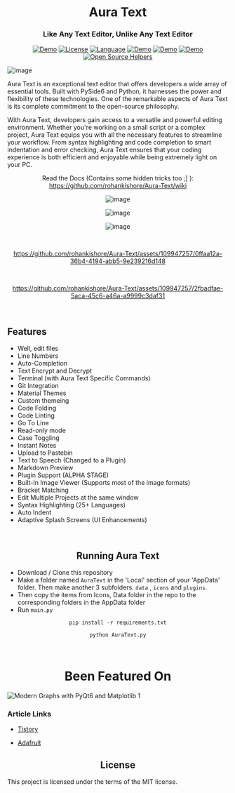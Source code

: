 <h1 align="center"> Aura Text</h1>

<h3 align="center"> Like Any Text Editor, Unlike Any Text Editor</h3>

<div align="center">

  <a href="https://github.com/rohankishore/AuraText-Plugins">![Demo](https://img.shields.io/badge/AuraText-Plugins-orange)</a>
  <a href="https://opensource.org/licenses/MIT">![License](https://img.shields.io/badge/License-MIT-yellow)</a>
  <a href="https://opensource.org/">![Language](https://img.shields.io/badge/Open-Source-blue)</a>
  <a href="https://github.com/rohankishore/Aura-Text/releases">![Demo](https://img.shields.io/badge/Download-Now-indigo)</a>
  <a href="https://www.buymeacoffee.com/auratext">![Demo](https://img.shields.io/badge/Donate-BuyMeACoffee-red)</a>
  <a href="https://www.fiverr.com/rohancodespy/">![Demo](https://img.shields.io/badge/Fiverr-Hire-green)</a>
  [![Open Source Helpers](https://www.codetriage.com/rohankishore/aura-text/badges/users.svg)](https://www.codetriage.com/rohankishore/aura-text)
</div>

![image](https://github.com/rohankishore/Aura-Text/assets/109947257/2e366de1-1ad6-4f79-90d9-f87d42a910b5)


Aura Text is an exceptional text editor that offers developers a wide array of essential tools. Built with PySide6 and Python, it harnesses the power and flexibility of these technologies. One of the remarkable aspects of Aura Text is its complete commitment to the open-source philosophy.

With Aura Text, developers gain access to a versatile and powerful editing environment. Whether you're working on a small script or a complex project, Aura Text equips you with all the necessary features to streamline your workflow. From syntax highlighting and code completion to smart indentation and error checking, Aura Text ensures that your coding experience is both efficient and enjoyable while being extremely light on your PC.

<div align="Center">

Read the Docs (Contains some hidden tricks too ;] ): https://github.com/rohankishore/Aura-Text/wiki

</div>

<div align="center">


![image](https://github.com/rohankishore/Aura-Text/assets/109947257/93aac773-8c91-4ac2-a279-9bdc5df3a831)

<be>

![image](https://github.com/rohankishore/Aura-Text/assets/109947257/22e55d12-bc30-4eaa-91ee-b1fac323aaac)

<be>

![image](https://github.com/rohankishore/Aura-Text/assets/109947257/f68d25e2-f408-43a2-9506-8f9d143d701c)

<bR>

https://github.com/rohankishore/Aura-Text/assets/109947257/0ffaa12a-36b4-4194-abb5-9e239216d148

<br>

https://github.com/rohankishore/Aura-Text/assets/109947257/2fbadfae-5aca-45c6-a46a-a9999c3daf31

<br>

</div>

## Features

- Well, edit files
- Line Numbers
- Auto-Completion
- Text Encrypt and Decrypt
- Terminal (with Aura Text Specific Commands)
- Git Integration
- Material Themes
- Custom themeing
- Code Folding
- Code Linting
- Go To Line
- Read-only mode
- Case Toggling
- Instant Notes
- Upload to Pastebin
- Text to Speech (Changed to a Plugin)
- Markdown Preview
- Plugin Support (ALPHA STAGE)
- Built-In Image Viewer (Supports most of the image formats)
- Bracket Matching
- Edit Multiple Projects at the same window
- Syntax Highlighting (25+ Languages)
- Auto Indent
- Adaptive Splash Screens (UI Enhancements)

<br>

<h2 align="center">Running Aura Text</h2>

- Download / Clone this repository
- Make a folder named `AuraText` in the 'Local' section of your 'AppData' folder. Then make another 3 subfolders. `data` , `icons` and `plugins`.
- Then copy the items from Icons, Data folder in the repo to the corresponding folders in the AppData folder
- Run `main.py`

<div align="center">

```pip install -r requirements.txt```

```python AuraText.py```

</div>

<br>


<h1 align="center">Been Featured On</h1>

![Modern Graphs with PyQt6 and Matplotlib 1](https://github.com/rohankishore/Aura-Text/assets/109947257/782e8127-a8bf-489a-84b9-31db539f6f49)

### Article Links

- [Tistory](https://sansamlife.com/entry/IT-%EC%B5%9C%EC%8B%A0-%EC%A0%95%EB%B3%B4-%EC%98%A4%ED%94%88%EC%86%8C%EC%8A%A4-%EC%9B%B9-%EC%95%A0%ED%94%8C%EB%A6%AC%EC%BC%80%EC%9D%B4%EC%85%98-%EC%95%88%EB%93%9C%EB%A1%9C%EC%9D%B4%EB%93%9C%ED%8F%B0-AudioLM#idx4:~:text=github.com/rohankishore/-,Aura%2DText,-GitHub%20%2D%20rohankishore/Aura)

- [Adafruit](https://blog.adafruit.com/2023/03/07/a-novel-text-programming-editor-aura-text-programming-software/)

<h2 align="center">License</h2>
This project is licensed under the terms of the MIT license. 
